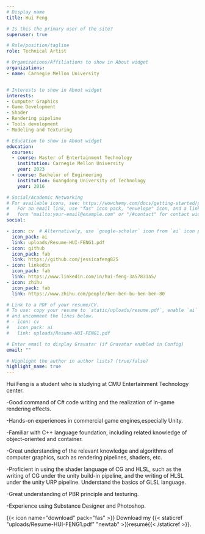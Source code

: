 ```yaml
---
# Display name
title: Hui Feng

# Is this the primary user of the site?
superuser: true

# Role/position/tagline
role: Technical Artist

# Organizations/Affiliations to show in About widget
organizations:
- name: Carnegie Mellon University


# Interests to show in About widget
interests:
- Cumputer Graphics
- Game Development
- Shader
- Rendering pipeline
- Tools development
- Modeling and Texturing

# Education to show in About widget
education:
  courses:
  - course: Master of Entertainment Technology
    institution: Carnegie Mellon University
    year: 2023
  - course: Bachelor of Engineering
    institution: Guangdong University of Technology
    year: 2016

# Social/Academic Networking
# For available icons, see: https://wowchemy.com/docs/getting-started/page-builder/#icons
#   For an email link, use "fas" icon pack, "envelope" icon, and a link in the
#   form "mailto:your-email@example.com" or "/#contact" for contact widget.
social:

- icon: cv  # Alternatively, use `google-scholar` icon from `ai` icon pack
  icon_pack: ai
  link: uploads/Resume-HUI-FENG1.pdf
- icon: github
  icon_pack: fab
  link: https://github.com/jessicafeng825
- icon: linkedin
  icon_pack: fab
  link: https://www.linkedin.com/in/hui-feng-3a57831a5/
- icon: zhihu
  icon_pack: fab
  link: https://www.zhihu.com/people/ben-ben-bu-ben-ben-80

# Link to a PDF of your resume/CV.
# To use: copy your resume to `static/uploads/resume.pdf`, enable `ai` icons in `params.toml`, 
# and uncomment the lines below.
# - icon: cv
#   icon_pack: ai
#   link: uploads/Resume-HUI-FENG1.pdf

# Enter email to display Gravatar (if Gravatar enabled in Config)
email: ""

# Highlight the author in author lists? (true/false)
highlight_name: true
---
```


Hui Feng is a student who is studying at CMU Entertainment Technology center.

-Good command of C# code writing and the realization of in-game rendering effects.

-Hands-on experiences in  commercial game engines,especially Unity.

-Familiar with C++ language foundation, including related knowledge of object-oriented and container.

-Great understanding of the relevant knowledge and algorithms of computer graphics, such as rendering pipelines, shaders, etc.

-Proficient in using the shader language of CG and HLSL, such as the writing of CG under the unity build-in pipeline, and the writing of HLSL under the unity URP pipeline. Understand the basics of GLSL language.

-Great understanding of PBR principle and texturing.

-Experience using Substance Designer and Photoshop.

{{< icon name="download" pack="fas" >}} Download my {{< staticref "uploads/Resume-HUI-FENG1.pdf" "newtab" >}}resumé{{< /staticref >}}.

